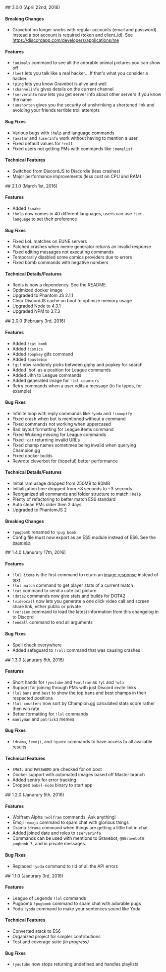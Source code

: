 <a name="3.0.0" />
## 3.0.0 (April 22nd, 2016)

#### Breaking Changes
- Gravebot no longer works with regular accounts (email and password). Instead a bot account is required (token and client_id). See https://discordapp.com/developers/applications/me

#### Features
- `!animals` command to see all the adorable animal pictures you can show off
- `!leet` lets you talk like a real hacker... If that's what you consider a hacker.
- `!ping` lets you know Gravebot is alive and well
- `!channelinfo` gives details on the current channel
- `!serverinfo` now lets you get server info about other servers if you know the name
- `!unshorten` gives you the security of unshrinking a shortened link and avoiding your friends terrible troll attempts

#### Bug Fixes
- Various bugs with `!help` and language commands
- `!avatar` and `!userinfo` work without having to mention a user
- Fixed default values for `!roll`
- Fixed users not getting PMs with commands like `!memelist`

#### Technical Features
- Switched from DiscordJS to Discordie (less crashes)
- Major performance improvements (less cost on CPU and RAM)


<a name="2.1.0" />
## 2.1.0 (March 1st, 2016)

#### Features
- Added `!snake`
- `!help` now comes in 40 different languages, users can use `!set-language` to set their preference

#### Bug Fixes
- Fixed LoL matches on EUNE servers
- Patched crashes when meme generator returns an invalid response
- Fixed editing messages not executing commands
- Temporarily disabled some comics providers due to errors
- Fixed bomb commands with negative numbers

#### Technical Details/Features
- Redis is now a dependency. See the README.
- Optimized docker image
- Upgraded to Phantom JS 2.1.1
- Clear DiscordJS cache on boot to optimize memory usage
- Upgraded Node to 4.3.1
- Upgraded NPM to 3.7.3


<a name="2.0.0" />
## 2.0.0 (February 3rd, 2016)

#### Features
- Added `!cat bomb`
- Added `!comics`
- Added `!popkey` gifs command
- Added `!pastebin`
- `!gif` now randomly picks between giphy and popkey for search
- Added 'bot' as a position for League commands
- Added Jihn to League commands
- Added generated image for `!lol counters`
- Retry commands when a user edits a message (to fix typos, for example)

#### Bug Fixes
- Infinite loop with reply commands like `!yoda` and `!snoopify`
- Fixed crash when bot is mentioned without a command
- Fixed commands not working when uppercased
- Bad layout formatting for League items command
- Fixed Wukong missing for League commands
- Fixed `!cat` returning invalid URLs
- Fixed champ names sometimes being invalid when querying Champion.gg
- Fixed docker builds
- Rewrote cleverbot for (hopeful) better performance

#### Technical Details/Features
- Initial ram usage dropped from 250MB to 80MB
- Initialization time dropped from ~8 seconds to ~3 seconds
- Reorganized all commands and folder structure to match `!help`
- Plenty of refactoring to better match ES6 standard
- Auto clean PMs older then 2 days
- Upgraded to PhantomJS 2

#### Breaking Changes
- `!pugbomb` renamed to `!pug bomb`
- Config file must now export as an ES5 module instead of ES6. See the [example](/config.js.example).

<a name="1.4.0" />
## 1.4.0 (Janurary 17th, 2016)

#### Features
- `!lol items` is the first command to return an [image response](https://github.com/Gravebot/Gravebot/pull/94) instead of text
- `!lol match` command to get player stats of a current match
- `!cat` command to send a cute cat picture
- `!dota2` commands now give stats and builds for DOTA2
- `!videocall` now lets you generate a one click video call and screen share link, either public or private
- `!version` command to load the latest information from this changelog in to Discord
- `!endall` command to end all arguments

#### Bug Fixes
- Spell check everywhere
- Added safeguard to `!roll` command that was causing crashes

<a name="1.3.0" />
## 1.3.0 (Janurary 8th, 2016)

#### Features
- Short hands for `!youtube` and `!wolfram` as `!yt` and `!wfa`
- Support for joining through PMs with just Discord invite links
- `!lol` `bans` and `best` to show the top bans and best champs in their respected positions
- `!lol counters` now sort by Champion.gg calculated stats score rather then win rate
- Better formatting for `!lol` commands
- `manlyman` and `patrick3` memes

#### Bug Fixes
- `!drama`, `!emoji`, and `!quote` commands to have access to all available results

#### Technical Features
- `EMAIL` and `PASSWORD` are checked for on boot
- Docker support with automated images based off Master branch
- Added sentry for error tracking
- Dropped `babel-node` binary to start app


<a name="1.2.0" />
## 1.2.0 (Janurary 5th, 2016)

#### Features
- Wolfram Alpha `!wolfram` commands. Ask anything!
- Emoji `!emoji` command to spam chat with glorious things
- Drama `!drama` command when things are getting a little hot in chat
- Added joined date and roles to `!serverinfo`
- Commands can be used with mentions to Gravebot, `@₪Gravebot₪ pugbomb 3`, and in private messages.

#### Bug Fixes
- Replaced `!yoda` command to rid of all the API errors


<a name="1.1.0" />
## 1.1.0 (Janurary 3rd, 2016)

#### Features
- League of Legends `!lol` commands
- Pugbomb `!pugbomb` command to spam chat with adorable pugs
- Yoda `!yoda` command to make your sentences sound like Yoda

#### Technical Features
- Converted stack to ES6
- Organized project for simpler contributions
- Test and coverage suite *(in progress)*

#### Bug Fixes
- `!youtube` now stops returning undefined and handles playlists
